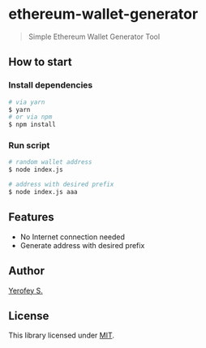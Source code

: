 # ethereum-wallet-generator

> Simple Ethereum Wallet Generator Tool

## How to start
### Install dependencies
```bash
# via yarn
$ yarn
# or via npm
$ npm install
```

### Run script
```bash
# random wallet address
$ node index.js

# address with desired prefix
$ node index.js aaa
```

## Features
- No Internet connection needed
- Generate address with desired prefix

## Author
[Yerofey S.](https://github.com/yerofey)

## License
This library licensed under [MIT](https://github.com/yerofey/ethereum-wallet-generator/blob/master/LICENSE).
